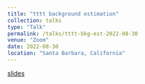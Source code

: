 ```yaml
---
title: "tttt background estimation"
collection: talks
type: "Talk"
permalink: /talks/tttt-bkg-est-2022-08-30
venue: "Zoom"
date: 2022-08-30
location: "Santa Barbara, California"
---
```


[slides](https://docs.google.com/presentation/d/12sexNA2sqxhGfLmfc76Tl5_HJpvLbs85eJ12G4AB-4o/edit?usp=sharing)
